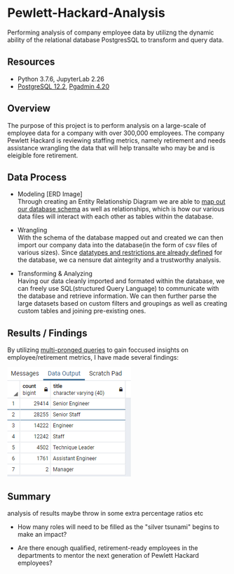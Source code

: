 # Pewlett-Hackard-Analysis
Performing analysis of company employee data by utilizng the dynamic ability of the relational database PostgresSQL to transform and query data.

##  Resources 
- Python 3.7.6, JupyterLab 2.26
- [PostgreSQL 12.2](https://www.postgresql.org/), [Pgadmin 4.20](https://www.pgadmin.org/) 

## Overview 
The purpose of this project is to perform analysis on a large-scale of employee data for a company with over 300,000 employees.
The company Pewlett Hackard is reviewing staffing metrics, namely retirement and needs assistance wrangling the data that will help transalte who may be and is eleigible fore retirement. 

## Data Process  
- Modeling [ERD Image]<br>
  Through creating an Entity Relationship Diagram we are able to [map out our database schema](https://github.com/DonnieData/Pewlett-Hackard-Analysis/blob/main/Resources/query_schema_0.png) as well as relationships, which is how our various data files will interact with each other as tables within the database. 
 
- Wrangling <br>
With the schema of the database mapped out and created we can then import our company data into the database(in the form of csv files of various sizes).
Since [datatypes and restrictions are already defined](https://github.com/DonnieData/Pewlett-Hackard-Analysis/blob/main/Resources/query_schema_1.png) for the database, we ca nensure dat aintegrity and  a trustworthy analysis. 

- Transforming & Analyzing<br>
Having our data cleanly imported and formated within the database, we can freely use SQL(structured Query Language) to communicate with the database and retrieve information.
We can then further parse the large datasets based on custom filters and groupings as well as creating custom tables and joining pre-existing ones. 

## Results / Findings 
By utilizing [multi-pronged queries](https://github.com/DonnieData/Pewlett-Hackard-Analysis/blob/main/Queries/Employee_Database_challenge.sql) to gain foccused insights on employee/retirement metrics, I have made several findings:

![query_schema_0](https://github.com/DonnieData/Pewlett-Hackard-Analysis/blob/main/Resources/query_schema_2.png)


## Summary 
analysis of results maybe throw in some  extra percentage ratios etc <br> 

- How many roles will need to be filled as the "silver tsunami" begins to make an impact?

- Are there enough qualified, retirement-ready employees in the departments to mentor the next generation of Pewlett Hackard employees?



